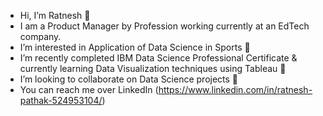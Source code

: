 - Hi, I’m Ratnesh 👋 
- I am a Product Manager by Profession working currently at an EdTech company.
- I’m interested in Application of Data Science in Sports 👀
- I’m recently completed IBM Data Science Professional Certificate & currently learning Data Visualization techniques using Tableau 🌱 
- I’m looking to collaborate on Data Science projects 💞️
- You can reach me over LinkedIn (https://www.linkedin.com/in/ratnesh-pathak-524953104/)

<!---
ratneshpathak12/ratneshpathak12 is a ✨ special ✨ repository because its `README.md` (this file) appears on your GitHub profile.
You can click the Preview link to take a look at your changes.
--->
